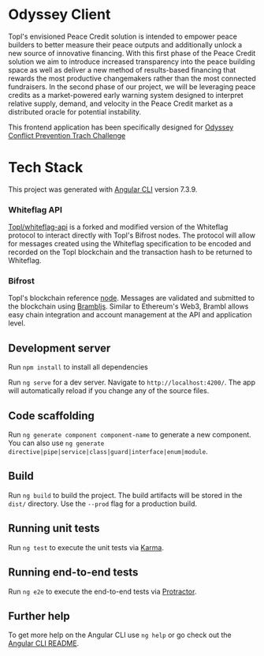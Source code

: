 # Odyssey Client

Topl's envisioned Peace Credit solution is intended to empower peace builders to better measure their peace outputs and additionally unlock a new source of innovative financing. With this first phase of the Peace Credit solution we aim to introduce increased transparency into the peace building space as well as deliver a new method of results-based financing that rewards the most productive changemakers rather than the most connected fundraisers. In the second phase of our project, we will be leveraging peace credits as a market-powered early warning system designed to interpret relative supply, demand, and velocity in the Peace Credit market as a distributed oracle for potential instability.

This frontend application has been specifically designed for [Odyssey Conflict Prevention Trach Challenge](https://www.odyssey.org/hackathon-2020-business-plan-for-peace-ministry-of-defence-conflict-prevention/)

# Tech Stack

This project was generated with [Angular CLI](https://github.com/angular/angular-cli) version 7.3.9.

### Whiteflag API
[Topl/whiteflag-api](https://github.com/Topl/whiteflag-api/tree/bifrost) is a forked and modified version of the Whiteflag protocol to interact directly with Topl's Bifrost nodes. The protocol will allow for messages created using the Whiteflag specification to be encoded and recorded on the Topl blockchain and the transaction hash to be returned to Whiteflag.

### Bifrost
Topl's blockchain reference [node](https://github.com/Topl/Bifrost). Messages are validated and submitted to the blockchain using [Brambljs](https://github.com/Topl/BramblJS). Similar to Ethereum's Web3, Brambl allows easy chain integration and account management at the API and application level.

## Development server
Run `npm install` to install all dependencies

Run `ng serve` for a dev server. Navigate to `http://localhost:4200/`. The app will automatically reload if you change any of the source files.

## Code scaffolding

Run `ng generate component component-name` to generate a new component. You can also use `ng generate directive|pipe|service|class|guard|interface|enum|module`.

## Build

Run `ng build` to build the project. The build artifacts will be stored in the `dist/` directory. Use the `--prod` flag for a production build.

## Running unit tests

Run `ng test` to execute the unit tests via [Karma](https://karma-runner.github.io).

## Running end-to-end tests

Run `ng e2e` to execute the end-to-end tests via [Protractor](http://www.protractortest.org/).

## Further help

To get more help on the Angular CLI use `ng help` or go check out the [Angular CLI README](https://github.com/angular/angular-cli/blob/master/README.md).
